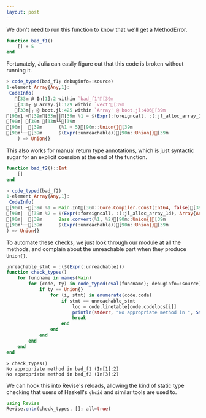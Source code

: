 ```yaml
---
layout: post
---
```


We don't need to run this function to know that we'll get a MethodError. 


```julia
function bad_f1()
    [] + 5
end
```


Fortunately, Julia can easily figure out that this code is broken without running it.


```julia
> code_typed(bad_f1; debuginfo=:source)
1-element Array{Any,1}:
 CodeInfo(
   [33m @ In[1]:2 within `bad_f1'[39m
   [33m┌ @ array.jl:129 within `vect'[39m
   [33m│┌ @ boot.jl:425 within `Array' @ boot.jl:406[39m
[90m1 ─[39m[33m││[39m %1 = $(Expr(:foreigncall, :(:jl_alloc_array_1d), Array{Any,1}, svec(Any, Int64), 0, :(:ccall), Array{Any,1}, 0, 0))[36m::Array{Any,1}[39m
[90m│ [39m [33m└└[39m
[90m│  [39m      (%1 + 5)[90m::Union{}[39m
[90m└──[39m      $(Expr(:unreachable))[90m::Union{}[39m
    ) => Union{}
```



This also works for manual return type annotations, which is just syntactic sugar for an explicit coersion at the end of the function.


```julia
function bad_f2()::Int
    []
end
```



```julia
> code_typed(bad_f2)
1-element Array{Any,1}:
 CodeInfo(
[90m1 ─[39m %1 = Main.Int[36m::Core.Compiler.Const(Int64, false)[39m
[90m│  [39m %2 = $(Expr(:foreigncall, :(:jl_alloc_array_1d), Array{Any,1}, svec(Any, Int64), 0, :(:ccall), Array{Any,1}, 0, 0))[36m::Array{Any,1}[39m
[90m│  [39m      Base.convert(%1, %2)[90m::Union{}[39m
[90m└──[39m      $(Expr(:unreachable))[90m::Union{}[39m
) => Union{}
```



To automate these checks, we just look through our module at all the methods, and complain about the unreachable part when they produce `Union{}`.


```julia
unreachable_stmt = :($(Expr(:unreachable)))
function check_types()
    for funcname in names(Main)
        for (code, ty) in code_typed(eval(funcname); debuginfo=:source)
            if ty == Union{}
                for (i, stmt) in enumerate(code.code)
                    if stmt == unreachable_stmt
                        loc = code.linetable[code.codelocs[i]]
                        println(stderr, "No appropriate method in ", String(funcname), " (", loc.file, ":", loc.line, ")")
                        break
                    end
                end
            end
        end
    end
end
```

```console
> check_types()
No appropriate method in bad_f1 (In[1]:2)
No appropriate method in bad_f2 (In[3]:2)
```


We can hook this into Revise's reloads, allowing the kind of static type checking that users of Haskell's `ghcid` and similar tools are used to. 


```julia
using Revise
Revise.entr(check_types, []; all=true)
```
